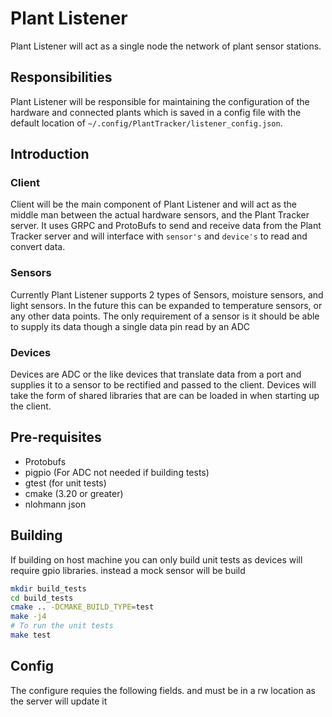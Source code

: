 # Plant Listener
Plant Listener will act as a single node the network of plant sensor stations.

## Responsibilities
Plant Listener will be responsible for maintaining the configuration of the hardware and connected plants which is saved in a config file with the default location
of `~/.config/PlantTracker/listener_config.json`.

## Introduction

### Client
Client will be the main component of Plant Listener and will act as the middle man between the actual hardware sensors, and the Plant Tracker server. It uses GRPC and ProtoBufs to send and receive data from the Plant Tracker server and will interface with `sensor's` and `device's` to read and convert data.

### Sensors
Currently Plant Listener supports 2 types of Sensors, moisture sensors, and light sensors. In the future this can be expanded to temperature sensors, or any other data points. The only requirement of a sensor is it should be able to supply its data though a single data pin read by an ADC

### Devices
Devices are ADC or the like devices that translate data from a port and supplies it to a sensor to be rectified and passed to the client.
Devices will take the form of shared libraries that are can be loaded in when starting up the client.

## Pre-requisites
- Protobufs
- pigpio (For ADC not needed if building tests)
- gtest (for unit tests)
- cmake (3.20 or greater)
- nlohmann json

## Building
If building on host machine you can only build unit tests as devices will require gpio libraries. instead a mock sensor will be build
```bash
mkdir build_tests
cd build_tests
cmake .. -DCMAKE_BUILD_TYPE=test
make -j4
# To run the unit tests
make test
```

## Config
The configure requies the following fields. and must be in a rw location as the server will update it
```
```